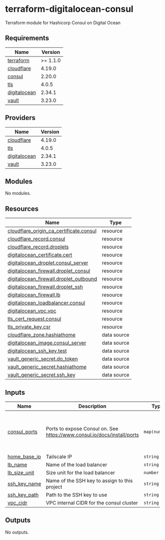# terraform-digitalocean-consul
Terraform module for Hashicorp Consul on Digital Ocean

<!-- BEGIN_TF_DOCS -->
## Requirements

| Name | Version |
|------|---------|
| <a name="requirement_terraform"></a> [terraform](#requirement\_terraform) | >= 1.1.0 |
| <a name="requirement_cloudflare"></a> [cloudflare](#requirement\_cloudflare) | 4.19.0 |
| <a name="requirement_consul"></a> [consul](#requirement\_consul) | 2.20.0 |
| <a name="requirement_tls"></a> [tls](#requirement\_tls) | 4.0.5 |
| <a name="requirement_digitalocean"></a> [digitalocean](#requirement\_digitalocean) | 2.34.1 |
| <a name="requirement_vault"></a> [vault](#requirement\_vault) | 3.23.0 |

## Providers

| Name | Version |
|------|---------|
| <a name="provider_cloudflare"></a> [cloudflare](#provider\_cloudflare) | 4.19.0 |
| <a name="provider_tls"></a> [tls](#provider\_tls) | 4.0.5 |
| <a name="provider_digitalocean"></a> [digitalocean](#provider\_digitalocean) | 2.34.1 |
| <a name="provider_vault"></a> [vault](#provider\_vault) | 3.23.0 |

## Modules

No modules.

## Resources

| Name | Type |
|------|------|
| [cloudflare_origin_ca_certificate.consul](https://registry.terraform.io/providers/cloudflare/cloudflare/4.19.0/docs/resources/origin_ca_certificate) | resource |
| [cloudflare_record.consul](https://registry.terraform.io/providers/cloudflare/cloudflare/4.19.0/docs/resources/record) | resource |
| [cloudflare_record.droplets](https://registry.terraform.io/providers/cloudflare/cloudflare/4.19.0/docs/resources/record) | resource |
| [digitalocean_certificate.cert](https://registry.terraform.io/providers/digitalocean/digitalocean/2.32.0/docs/resources/certificate) | resource |
| [digitalocean_droplet.consul_server](https://registry.terraform.io/providers/digitalocean/digitalocean/2.32.0/docs/resources/droplet) | resource |
| [digitalocean_firewall.droplet_consul](https://registry.terraform.io/providers/digitalocean/digitalocean/2.32.0/docs/resources/firewall) | resource |
| [digitalocean_firewall.droplet_outbound](https://registry.terraform.io/providers/digitalocean/digitalocean/2.32.0/docs/resources/firewall) | resource |
| [digitalocean_firewall.droplet_ssh](https://registry.terraform.io/providers/digitalocean/digitalocean/2.32.0/docs/resources/firewall) | resource |
| [digitalocean_firewall.lb](https://registry.terraform.io/providers/digitalocean/digitalocean/2.32.0/docs/resources/firewall) | resource |
| [digitalocean_loadbalancer.consul](https://registry.terraform.io/providers/digitalocean/digitalocean/2.32.0/docs/resources/loadbalancer) | resource |
| [digitalocean_vpc.vpc](https://registry.terraform.io/providers/digitalocean/digitalocean/2.32.0/docs/resources/vpc) | resource |
| [tls_cert_request.consul](https://registry.terraform.io/providers/hashicorp/tls/4.0.5/docs/resources/cert_request) | resource |
| [tls_private_key.csr](https://registry.terraform.io/providers/hashicorp/tls/4.0.5/docs/resources/private_key) | resource |
| [cloudflare_zone.hashiathome](https://registry.terraform.io/providers/cloudflare/cloudflare/4.19.0/docs/data-sources/zone) | data source |
| [digitalocean_image.consul_server](https://registry.terraform.io/providers/digitalocean/digitalocean/2.34.1/docs/data-sources/image) | data source |
| [digitalocean_ssh_key.test](https://registry.terraform.io/providers/digitalocean/digitalocean/2.34.1/docs/data-sources/ssh_key) | data source |
| [vault_generic_secret.do_token](https://registry.terraform.io/providers/hashicorp/vault/3.23.0/docs/data-sources/generic_secret) | data source |
| [vault_generic_secret.hashiathome](https://registry.terraform.io/providers/hashicorp/vault/3.23.0/docs/data-sources/generic_secret) | data source |
| [vault_generic_secret.ssh_key](https://registry.terraform.io/providers/hashicorp/vault/3.23.0/docs/data-sources/generic_secret) | data source |

## Inputs

| Name | Description | Type | Default | Required |
|------|-------------|------|---------|:--------:|
| <a name="input_consul_ports"></a> [consul\_ports](#input\_consul\_ports) | Ports to expose Consul on. See https://www.consul.io/docs/install/ports | `map(number)` | <pre>{<br>  "dns": 8600,<br>  "http": 8500,<br>  "serf-lan": 8301,<br>  "server": 8300<br>}</pre> | no |
| <a name="input_home_base_ip"></a> [home\_base\_ip](#input\_home\_base\_ip) | Tailscale IP | `string` | n/a | yes |
| <a name="input_lb_name"></a> [lb\_name](#input\_lb\_name) | Name of the load balancer | `string` | `"consul-lb"` | no |
| <a name="input_lb_size_unit"></a> [lb\_size\_unit](#input\_lb\_size\_unit) | Size unit for the load balancer | `number` | `1` | no |
| <a name="input_ssh_key_name"></a> [ssh\_key\_name](#input\_ssh\_key\_name) | Name of the SSH key to assign to this project | `string` | `"consul-key"` | no |
| <a name="input_ssh_key_path"></a> [ssh\_key\_path](#input\_ssh\_key\_path) | Path to the SSH key to use | `string` | `"~/.ssh/dokey.pub"` | no |
| <a name="input_vpc_cidr"></a> [vpc\_cidr](#input\_vpc\_cidr) | VPC internal CIDR for the consul cluster | `string` | `"10.10.20.0/24"` | no |

## Outputs

No outputs.
<!-- END_TF_DOCS -->